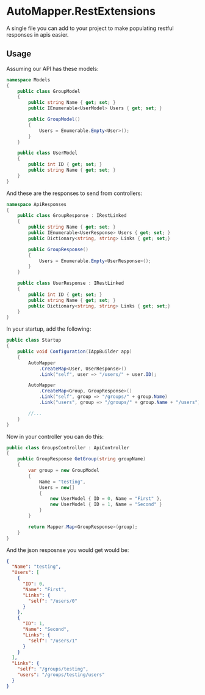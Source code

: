 # AutoMapper.RestExtensions

A single file you can add to your project to make populating restful responses in apis easier.

## Usage

Assuming our API has these models:
```c#
namespace Models
{
	public class GroupModel
	{
		public string Name { get; set; }
		public IEnumerable<UserModel> Users { get; set; }

		public GroupModel()
		{
			Users = Enumerable.Empty<User>();
		}
	}

	public class UserModel
	{
		public int ID { get; set; }
		public string Name { get; set; }
	}
}
```
And these are the responses to send from controllers:

```c#
namespace ApiResponses
{
	public class GroupResponse : IRestLinked
	{
		public string Name { get; set; }
		public IEnumerable<UserResponse> Users { get; set; }
		public Dictionary<string, string> Links { get; set;}

		public GroupResponse()
		{
			Users = Enumerable.Empty<UserResponse>();
		}
	}

	public class UserResponse : IRestLinked
	{
		public int ID { get; set; }
		public string Name { get; set; }
		public Dictionary<string, string> Links { get; set;}
	}
}
```

In your startup, add the following:

```c#
public class Startup
{
	public void Configuration(IAppBuilder app)
	{
		AutoMapper
			.CreateMap<User, UserResponse>()
			.Link("self", user => "/users/" + user.ID);

		AutoMapper
			.CreateMap<Group, GroupResponse>()
			.Link("self", group => "/groups/" + group.Name)
			.Link("users", group => "/groups/" + group.Name + "/users");

		//...
	}
}
```

Now in your controller you can do this:

```c#
public class GroupsController : ApiController
{
	public GroupResponse GetGroup(string groupName)
	{
		var group = new GroupModel
		{
			Name = "testing",
			Users = new[]
			{
				new UserModel { ID = 0, Name = "First" },
				new UserModel { ID = 1, Name = "Second" }
			}
		}

		return Mapper.Map<GroupResponse>(group);
	}
}
```

And the json resposnse you would get would be:

```json
{
  "Name": "testing",
  "Users": [
    {
      "ID": 0,
      "Name": "First",
      "Links": {
        "self": "/users/0"
      }
    },
    {
      "ID": 1,
      "Name": "Second",
      "Links": {
        "self": "/users/1"
      }
    }
  ],
  "Links": {
    "self": "/groups/testing",
    "users": "/groups/testing/users"
  }
}
```